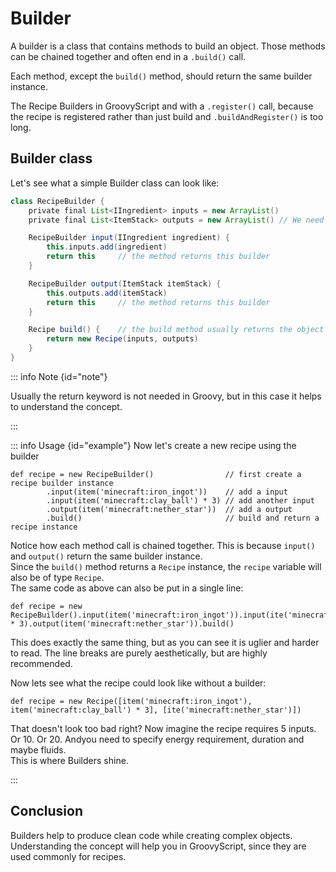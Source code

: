 
# Builder

A builder is a class that contains methods to build an object. Those methods can be chained together and often end in a `.build()` call.

Each method, except the `build()` method, should return the same builder instance.

The Recipe Builders in GroovyScript and with a `.register()` call, because the recipe is registered rather than just build and `.buildAndRegister()` is too long.

## Builder class
Let's see what a simple Builder class can look like:

```groovy
class RecipeBuilder {
    private final List<IIngredient> inputs = new ArrayList()
    private final List<ItemStack> outputs = new ArrayList() // We need to store our inputs and outputs somewhere

    RecipeBuilder input(IIngredient ingredient) {
        this.inputs.add(ingredient)
        return this     // the method returns this builder
    }

    RecipeBuilder output(ItemStack itemStack) {
        this.outputs.add(itemStack)
        return this     // the method returns this builder
    }

    Recipe build() {    // the build method usually returns the object that will be build
        return new Recipe(inputs, outputs)
    }
}
```

::: info Note {id="note"}

Usually the return keyword is not needed in Groovy, but in this case it helps to understand the concept.

:::


::: info Usage {id="example"}
Now let's create a new recipe using the builder

```groovy:no-line-numbers
def recipe = new RecipeBuilder()                // first create a recipe builder instance
        .input(item('minecraft:iron_ingot'))    // add a input
        .input(item('minecraft:clay_ball') * 3) // add another input
        .output(item('minecraft:nether_star'))  // add a output
        .build()                                // build and return a recipe instance
```

Notice how each method call is chained together. This is because `input()` and `output()` return the same builder instance.<br>
Since the `build()` method returns a `Recipe` instance, the `recipe` variable will also be of type `Recipe`.<br>
The same code as above can also be put in a single line:

```groovy:no-line-numbers
def recipe = new RecipeBuilder().input(item('minecraft:iron_ingot')).input(ite('minecraft:clay_ball') * 3).output(item('minecraft:nether_star')).build()
```

This does exactly the same thing, but as you can see it is uglier and harder to read. The line breaks are purely aesthetically, but are highly recommended.

Now lets see what the recipe could look like without a builder:

```groovy:no-line-numbers
def recipe = new Recipe([item('minecraft:iron_ingot'), item('minecraft:clay_ball') * 3], [ite('minecraft:nether_star')])
```

That doesn't look too bad right? Now imagine the recipe requires 5 inputs. Or 10. Or 20. Andyou need to specify energy requirement, duration and maybe fluids.<br>
This is where Builders shine.

:::

## Conclusion

Builders help to produce clean code while creating complex objects.
Understanding the concept will help you in GroovyScript, since they are used commonly for recipes.
